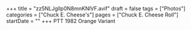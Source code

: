 +++
title = "zz5NLJgllp0N8mnKNlVF.avif"
draft = false
tags = ["Photos"]
categories = ["Chuck E. Cheese's"]
pages = ["Chuck E. Cheese Roll"]
startDate = ""
+++
PTT 1982 Orange Variant
